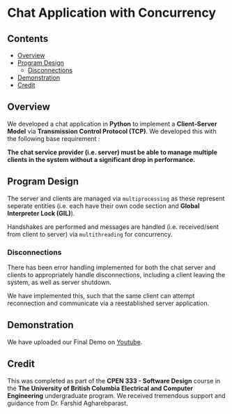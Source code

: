 # Chat Application with Concurrency

## Contents

* [Overview](#Overview)
* [Program Design](#Program-Design)
    * [Disconnections](#Disconnections)
* [Demonstration](#Demonstration)
* [Credit](#Credit)


## Overview
We developed a chat application in **Python** to implement a **Client-Server Model** via **Transmission Control Protocol (TCP)**. We developed this with the following base requirement :

<b>The chat service provider (i.e. server) must be able to manage multiple clients in the system without a significant drop in performance.</b>

## Program Design

The server and clients are managed via `multiprocessing` as these represent seperate entities (i.e. each have their own code section and **Global Interpreter Lock (GIL)**).

Handshakes are performed and messages are handled (i.e. received/sent from client to server) via `multithreading` for concurrency.

### Disconnections

There has been error handling implemented for both the chat server and clients to appropriately handle disconnections, including a client leaving the system, as well as server shutdown.

We have implemented this, such that the same client can attempt reconnection and communicate via a reestablished server application.

## Demonstration

We have uploaded our Final Demo on <a href="https://www.youtube.com/watch?v=xPEcu-LOH6w" target="_blank">Youtube</a>.

## Credit

This was completed as part of the <b>CPEN 333 - Software Design</b> course in the <b>The University of British Columbia Electrical and Computer Engineering</b> undergraduate program. We received tremendous support and guidance from Dr. Farshid Agharebparast.